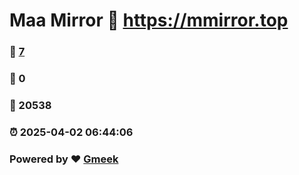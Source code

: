 # Maa Mirror :link: https://mmirror.top 
### :page_facing_up: [7](https://mmirror.top/tag.html) 
### :speech_balloon: 0 
### :hibiscus: 20538 
### :alarm_clock: 2025-04-02 06:44:06 
### Powered by :heart: [Gmeek](https://github.com/Meekdai/Gmeek)
